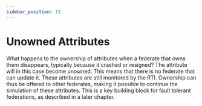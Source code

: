```yaml
---
sidebar_position: 13
---
```


# Unowned Attributes

What happens to the ownership of attributes when a federate that owns them disappears, typically because it crashed or resigned? The attribute will in this case become unowned. This means that there is no federate that can update it. These attributes are still monitored by the RTI. Ownership can thus be offered to other federates, making it possible to continue the simulation of these attributes. This is a key building block for fault tolerant federations, as described in a later chapter.   